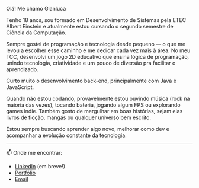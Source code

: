 Olá! Me chamo Gianluca

Tenho 18 anos, sou formado em Desenvolvimento de Sistemas pela ETEC Albert Einstein e atualmente estou cursando o segundo semestre de Ciência da Computação.

Sempre gostei de programação e tecnologia desde pequeno — o que me levou a escolher esse caminho e me dedicar cada vez mais à área. No meu TCC, desenvolvi um jogo 2D educativo que ensina lógica de programação, unindo tecnologia, criatividade e um pouco de diversão pra facilitar o aprendizado.

Curto muito o desenvolvimento back-end, principalmente com Java e JavaScript.

Quando não estou codando, provavelmente estou ouvindo música (rock na maioria das vezes), tocando bateria, jogando algum FPS ou explorando games indie. Também gosto de mergulhar em boas histórias, sejam elas livros de ficção, mangás ou qualquer universo bem escrito.

Estou sempre buscando aprender algo novo, melhorar como dev e acompanhar a evolução constante da tecnologia. 

---

📫 Onde me encontrar:
- [LinkedIn](#) (em breve!)
- [Portfólio](https://github.com/Gianluca0403)
- [Email](mailto:gianlucasacilote@gmail.com)

